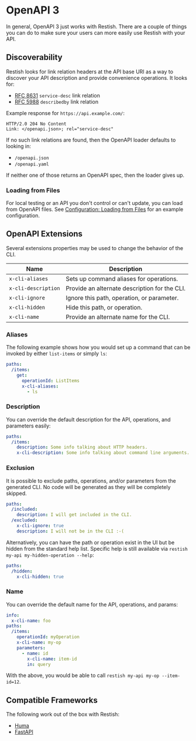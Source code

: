 # OpenAPI 3

In general, OpenAPI 3 just works with Restish. There are a couple of things you can do to make sure your users can more easily use Restish with your API.

## Discoverability

Restish looks for link relation headers at the API base URI as a way to discover your API description and provide convenience operations. It looks for:

- [RFC 8631](https://tools.ietf.org/html/rfc8631) `service-desc` link relation
- [RFC 5988](https://tools.ietf.org/html/rfc5988#section-6.2.2) `describedby` link relation

Example response for `https://api.example.com/`:

```readable
HTTP/2.0 204 No Content
Link: </openapi.json>; rel="service-desc"
```

If no such link relations are found, then the OpenAPI loader defaults to looking in:

- `/openapi.json`
- `/openapi.yaml`

If neither one of those returns an OpenAPI spec, then the loader gives up.

### Loading from Files

For local testing or an API you don't control or can't update, you can load from OpenAPI files. See [Configuration: Loading from Files](configuration.md#loading-from-files) for an example configuration.

## OpenAPI Extensions

Several extensions properties may be used to change the behavior of the CLI.

| Name                | Description                                   |
| ------------------- | --------------------------------------------- |
| `x-cli-aliases`     | Sets up command aliases for operations.       |
| `x-cli-description` | Provide an alternate description for the CLI. |
| `x-cli-ignore`      | Ignore this path, operation, or parameter.    |
| `x-cli-hidden`      | Hide this path, or operation.                 |
| `x-cli-name`        | Provide an alternate name for the CLI.        |

### Aliases

The following example shows how you would set up a command that can be invoked by either `list-items` or simply `ls`:

```yaml
paths:
  /items:
    get:
      operationId: ListItems
      x-cli-aliases:
        - ls
```

### Description

You can override the default description for the API, operations, and parameters easily:

```yaml
paths:
  /items:
    description: Some info talking about HTTP headers.
    x-cli-description: Some info talking about command line arguments.
```

### Exclusion

It is possible to exclude paths, operations, and/or parameters from the generated CLI. No code will be generated as they will be completely skipped.

```yaml
paths:
  /included:
    description: I will get included in the CLI.
  /excluded:
    x-cli-ignore: true
    description: I will not be in the CLI :-(
```

Alternatively, you can have the path or operation exist in the UI but be hidden from the standard help list. Specific help is still available via `restish my-api my-hidden-operation --help`:

```yaml
paths:
  /hidden:
    x-cli-hidden: true
```

### Name

You can override the default name for the API, operations, and params:

```yaml
info:
  x-cli-name: foo
paths:
  /items:
    operationId: myOperation
    x-cli-name: my-op
    parameters:
      - name: id
        x-cli-name: item-id
        in: query
```

With the above, you would be able to call `restish my-api my-op --item-id=12`.

## Compatible Frameworks

The following work out of the box with Restish:

- [Huma](https://huma.rocks/)
- [FastAPI](https://fastapi.tiangolo.com/)
